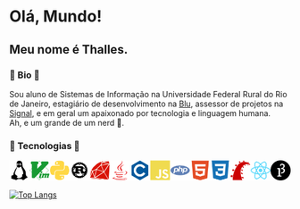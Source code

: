 # Olá, Mundo!

## Meu nome é Thalles.

### 👾 Bio 👾

Sou aluno de Sistemas de Informação na Universidade Federal Rural do Rio de Janeiro, estagiário de desenvolvimento na [Blu](https://www.blu.com.br), assessor de projetos na [Signal](https://www.signaljunior.com.br), e em geral um apaixonado por tecnologia e linguagem humana.  
Ah, e um grande de um nerd 😬.

### 📀 Tecnologias 📀

<div id="language-badges" style="display: flex; justify-content: space-between;">
  <div><img max-width="40px" alt="Linux" src="https://github.com/devicons/devicon/blob/master/icons/linux/linux-plain.svg"></div>
  <div><img max-width="40px" alt="Vim" src="https://github.com/devicons/devicon/blob/master/icons/vim/vim-plain.svg"></div>
  <div><img max-width="40px" alt="Python" src="https://github.com/devicons/devicon/blob/master/icons/python/python-plain.svg"></div>
  <div><img max-width="40px" alt="Rust" src="https://github.com/devicons/devicon/blob/master/icons/rust/rust-plain.svg"></div>
  <div><img max-width="40px" alt="Ruby" src="https://github.com/devicons/devicon/blob/master/icons/ruby/ruby-plain.svg"></div>
  <div><img max-width="40px" alt="Java" src="https://github.com/devicons/devicon/blob/master/icons/java/java-plain.svg"></div>
  <div><img max-width="40px" alt="C" src="https://github.com/devicons/devicon/blob/master/icons/c/c-plain.svg"></div>
  <div><img max-width="40px" alt="Javascript" src="https://github.com/devicons/devicon/blob/master/icons/javascript/javascript-plain.svg"></div>
  <div><img max-width="40px" alt="PHP" src="https://github.com/devicons/devicon/blob/master/icons/php/php-plain.svg"></div>
  <div><img max-width="40px" alt="HTML5" src="https://github.com/devicons/devicon/blob/master/icons/html5/html5-plain.svg"></div>
  <div><img max-width="40px" alt="CSS3" src="https://github.com/devicons/devicon/blob/master/icons/css3/css3-plain.svg"></div>
  <div><img max-width="40px" alt="Rails" src="https://github.com/devicons/devicon/blob/master/icons/rails/rails-plain.svg"></div>
  <div><img max-width="40px" alt="React" src="https://github.com/devicons/devicon/blob/master/icons/react/react-original.svg"></div>
  <div><img max-width="40px" alt="Processing" src="https://github.com/devicons/devicon/blob/master/icons/processing/processing-plain.svg"></div>
</div>

[![Top Langs](https://github-readme-stats.vercel.app/api/top-langs/?username=taernsietr)](https://github.com/taernsietr/github-readme-stats)
